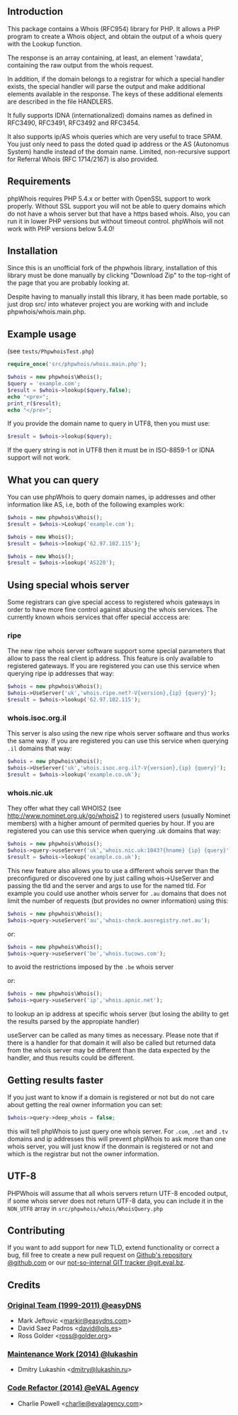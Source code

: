 Introduction
------------

This package contains a Whois (RFC954) library for PHP. It allows
a PHP program to create a Whois object, and obtain the output of
a whois query with the Lookup function.

The response is an array containing, at least, an element 'rawdata',
containing the raw output from the whois request.

In addition, if the domain belongs to a registrar for which a special
handler exists, the special handler will parse the output and make
additional elements available in the response. The keys of these
additional elements are described in the file HANDLERS.

It fully supports IDNA (internationalized) domains names as
defined in RFC3490, RFC3491, RFC3492 and RFC3454.

It also supports ip/AS whois queries which are very useful to trace
SPAM. You just only need to pass the doted quad ip address or the
AS (Autonomus System) handle instead of the domain name. Limited,
non-recursive support for Referral Whois (RFC 1714/2167) is also
provided.

Requirements
------------

phpWhois requires PHP 5.4.x or better with OpenSSL support to
work properly. Without SSL support you will not be able to
query domains which do not have a whois server but that have
a https based whois. Also, you can run it in lower PHP versions
but without timeout control. phpWhois will not work with PHP
versions below 5.4.0!

Installation
------------

Since this is an unofficial fork of the phpwhois library, installation of this library must be done manually by clicking "Download Zip" to the top-right of the page that you are probably looking at.

Despite having to manually install this library, it has been made portable, so just drop src/ into whatever project you are working with and include phpwhois/whois.main.php.


Example usage
-------------

(see `tests/PhpwhoisTest.php`)
```php
require_once('src/phpwhois/whois.main.php');

$whois = new phpwhois\Whois();
$query = 'example.com';
$result = $whois->lookup($query,false);
echo "<pre>";
print_r($result);
echo "</pre>";
```
If you provide the domain name to query in UTF8, then you
must use:
```php
$result = $whois->lookup($query);
```
If the query string is not in UTF8 then it must be in
ISO-8859-1 or IDNA support will not work.

What you can query
------------------

You can use phpWhois to query domain names, ip addresses and
other information like AS, i.e, both of the following examples
work:
```php
$whois = new phpwhois\Whois();
$result = $whois->Lookup('example.com');

$whois = new Whois();
$result = $whois->lookup('62.97.102.115');

$whois = new Whois();
$result = $whois->lookup('AS220');
```
Using special whois server
--------------------------

Some registrars can give special access to registered whois gateways
in order to have more fine control against abusing the whois services.
The currently known whois services that offer special acccess are:

### ripe

  The new ripe whois server software support some special parameters
  that allow to pass the real client ip address. This feature is only
  available to registered gateways. If you are registered you can use
  this service when querying ripe ip addresses that way:
  ```php
  $whois = new phpwhois\Whois();
  $whois->UseServer('uk','whois.ripe.net?-V{version},{ip} {query}');
  $result = $whois->lookup('62.97.102.115');
  ```

### whois.isoc.org.il
  This server is also using the new ripe whois server software and
  thus works the same way. If you are registered you can use this service
  when querying `.il` domains that way:

```php
$whois = new phpwhois\Whois();
$whois->UseServer('uk','whois.isoc.org.il?-V{version},{ip} {query}');
$result = $whois->lookup('example.co.uk');
```

### whois.nic.uk

  They offer what they call WHOIS2 (see http://www.nominet.org.uk/go/whois2 )
  to registered users (usually Nominet members) with a higher amount of
  permited queries by hour. If you are registered you can use this service
  when querying .uk domains that way:

```php
$whois = new phpwhois\Whois();
$whois->query->useServer('uk','whois.nic.uk:1043?{hname} {ip} {query}');
$result = $whois->lookup('example.co.uk');
```

This new feature also allows you to use a different whois server than
the preconfigured or discovered one by just calling whois->UseServer
and passing the tld and the server and args to use for the named tld.
For example you could use another whois server for `.au` domains that
does not limit the number of requests (but provides no owner 
information) using this:
```php
$whois = new phpwhois\Whois();
$whois->query->useServer('au','whois-check.ausregistry.net.au');
```
or:
```php
$whois = new phpwhois\Whois();
$whois->query->useServer('be','whois.tucows.com');
```

to avoid the restrictions imposed by the `.be` whois server

or:

```php
$whois = new phpwhois\Whois();
$whois->query->useServer('ip','whois.apnic.net');
```

to lookup an ip address at specific whois server (but losing the
ability to get the results parsed by the appropiate handler)

useServer can be called as many times as necessary. Please note that
if there is a handler for that domain it will also be called but
returned data from the whois server may be different than the data
expected by the handler, and thus results could be different.

Getting results faster
----------------------

If you just want to know if a domain is registered or not but do not
care about getting the real owner information you can set:

```php
$whois->query->deep_whois = false;
```

this will tell phpWhois to just query one whois server. For `.com`, `.net`
and `.tv` domains and ip addresses this will prevent phpWhois to ask more
than one whois server, you will just know if the donmain is registered
or not and which is the registrar but not the owner information.

UTF-8
-----

PHPWhois will assume that all whois servers return UTF-8 encoded output,
if some whois server does not return UTF-8 data, you can include it in
the `NON_UTF8` array in `src/phpwhois/whois/WhoisQuery.php`


Contributing
---------------

If you want to add support for new TLD, extend functionality or
correct a bug, fill free to create a new pull request on [Github's
repository @github.com](https://github.com/eVAL-Agency/phpwhois) or our [not-so-internal GIT tracker @git.eval.bz](https://git.eval.bz/eval/phpwhois).

Credits
-------

### [Original Team (1999-2011) @easyDNS](http://www.phpwhois.org)
* Mark Jeftovic &lt;<markjr@easydns.com>&gt;
* David Saez Padros &lt;<david@ols.es>&gt;
* Ross Golder &lt;<ross@golder.org>&gt;

### [Maintenance Work (2014) @lukashin](http://phpwhois.pw)
* Dmitry Lukashin &lt;<dmitry@lukashin.ru>&gt;

### [Code Refactor (2014) @eVAL Agency](http://eval.agency)
* Charlie Powell &lt;<charlie@evalagency.com>&gt;